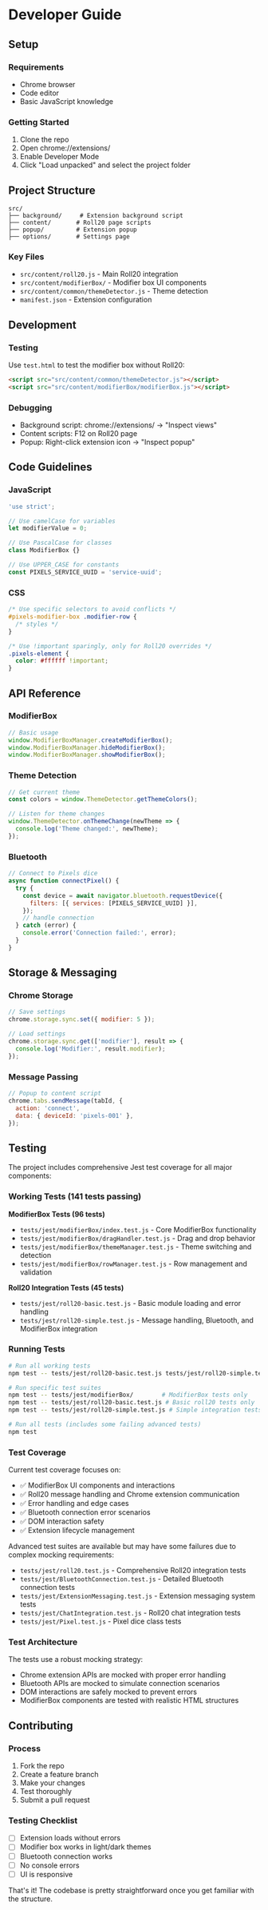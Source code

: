 # Developer Guide

## Setup

### Requirements

- Chrome browser
- Code editor
- Basic JavaScript knowledge

### Getting Started

1. Clone the repo
2. Open chrome://extensions/
3. Enable Developer Mode
4. Click "Load unpacked" and select the project folder

## Project Structure

```
src/
├── background/     # Extension background script
├── content/       # Roll20 page scripts
├── popup/         # Extension popup
├── options/       # Settings page
```

### Key Files

- `src/content/roll20.js` - Main Roll20 integration
- `src/content/modifierBox/` - Modifier box UI components
- `src/content/common/themeDetector.js` - Theme detection
- `manifest.json` - Extension configuration

## Development

### Testing

Use `test.html` to test the modifier box without Roll20:

```html
<script src="src/content/common/themeDetector.js"></script>
<script src="src/content/modifierBox/modifierBox.js"></script>
```

### Debugging

- Background script: chrome://extensions/ → "Inspect views"
- Content scripts: F12 on Roll20 page
- Popup: Right-click extension icon → "Inspect popup"

## Code Guidelines

### JavaScript

```javascript
'use strict';

// Use camelCase for variables
let modifierValue = 0;

// Use PascalCase for classes
class ModifierBox {}

// Use UPPER_CASE for constants
const PIXELS_SERVICE_UUID = 'service-uuid';
```

### CSS

```css
/* Use specific selectors to avoid conflicts */
#pixels-modifier-box .modifier-row {
  /* styles */
}

/* Use !important sparingly, only for Roll20 overrides */
.pixels-element {
  color: #ffffff !important;
}
```

## API Reference

### ModifierBox

```javascript
// Basic usage
window.ModifierBoxManager.createModifierBox();
window.ModifierBoxManager.hideModifierBox();
window.ModifierBoxManager.showModifierBox();
```

### Theme Detection

```javascript
// Get current theme
const colors = window.ThemeDetector.getThemeColors();

// Listen for theme changes
window.ThemeDetector.onThemeChange(newTheme => {
  console.log('Theme changed:', newTheme);
});
```

### Bluetooth

```javascript
// Connect to Pixels dice
async function connectPixel() {
  try {
    const device = await navigator.bluetooth.requestDevice({
      filters: [{ services: [PIXELS_SERVICE_UUID] }],
    });
    // handle connection
  } catch (error) {
    console.error('Connection failed:', error);
  }
}
```

## Storage & Messaging

### Chrome Storage

```javascript
// Save settings
chrome.storage.sync.set({ modifier: 5 });

// Load settings
chrome.storage.sync.get(['modifier'], result => {
  console.log('Modifier:', result.modifier);
});
```

### Message Passing

```javascript
// Popup to content script
chrome.tabs.sendMessage(tabId, {
  action: 'connect',
  data: { deviceId: 'pixels-001' },
});
```

## Testing

The project includes comprehensive Jest test coverage for all major components:

### Working Tests (141 tests passing)

**ModifierBox Tests (96 tests)**

- `tests/jest/modifierBox/index.test.js` - Core ModifierBox functionality
- `tests/jest/modifierBox/dragHandler.test.js` - Drag and drop behavior
- `tests/jest/modifierBox/themeManager.test.js` - Theme switching and detection
- `tests/jest/modifierBox/rowManager.test.js` - Row management and validation

**Roll20 Integration Tests (45 tests)**

- `tests/jest/roll20-basic.test.js` - Basic module loading and error handling
- `tests/jest/roll20-simple.test.js` - Message handling, Bluetooth, and ModifierBox integration

### Running Tests

```bash
# Run all working tests
npm test -- tests/jest/roll20-basic.test.js tests/jest/roll20-simple.test.js tests/jest/modifierBox/

# Run specific test suites
npm test -- tests/jest/modifierBox/        # ModifierBox tests only
npm test -- tests/jest/roll20-basic.test.js # Basic roll20 tests only
npm test -- tests/jest/roll20-simple.test.js # Simple integration tests only

# Run all tests (includes some failing advanced tests)
npm test
```

### Test Coverage

Current test coverage focuses on:

- ✅ ModifierBox UI components and interactions
- ✅ Roll20 message handling and Chrome extension communication
- ✅ Error handling and edge cases
- ✅ Bluetooth connection error scenarios
- ✅ DOM interaction safety
- ✅ Extension lifecycle management

Advanced test suites are available but may have some failures due to complex mocking requirements:

- `tests/jest/roll20.test.js` - Comprehensive Roll20 integration tests
- `tests/jest/BluetoothConnection.test.js` - Detailed Bluetooth connection tests
- `tests/jest/ExtensionMessaging.test.js` - Extension messaging system tests
- `tests/jest/ChatIntegration.test.js` - Roll20 chat integration tests
- `tests/jest/Pixel.test.js` - Pixel dice class tests

### Test Architecture

The tests use a robust mocking strategy:

- Chrome extension APIs are mocked with proper error handling
- Bluetooth APIs are mocked to simulate connection scenarios
- DOM interactions are safely mocked to prevent errors
- ModifierBox components are tested with realistic HTML structures

## Contributing

### Process

1. Fork the repo
2. Create a feature branch
3. Make your changes
4. Test thoroughly
5. Submit a pull request

### Testing Checklist

- [ ] Extension loads without errors
- [ ] Modifier box works in light/dark themes
- [ ] Bluetooth connection works
- [ ] No console errors
- [ ] UI is responsive

That's it! The codebase is pretty straightforward once you get familiar with the structure.
